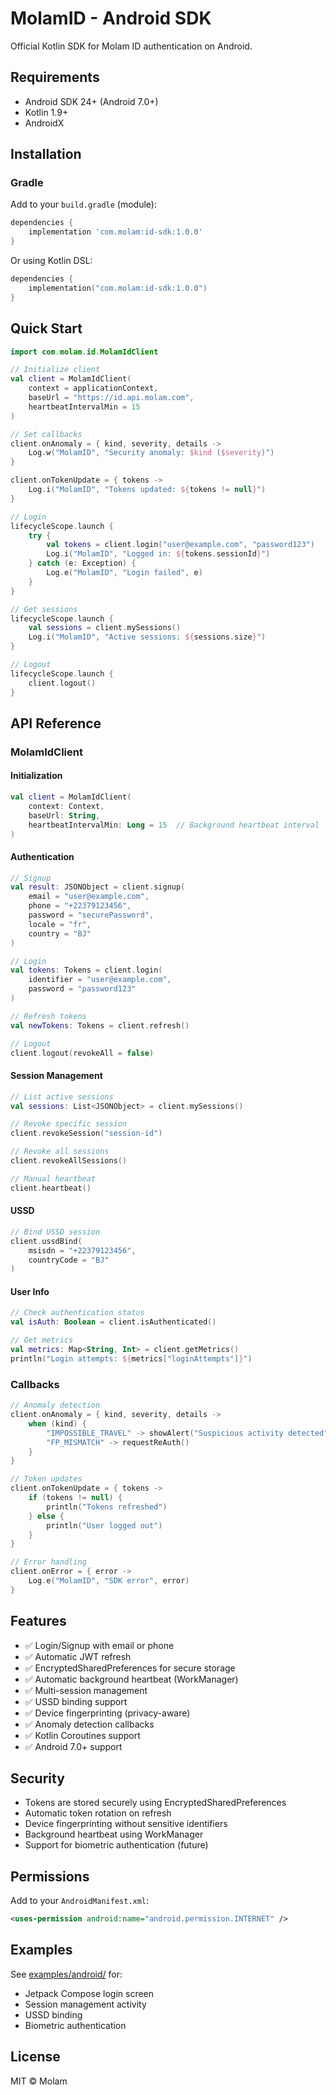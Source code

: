 # MolamID - Android SDK

Official Kotlin SDK for Molam ID authentication on Android.

## Requirements

- Android SDK 24+ (Android 7.0+)
- Kotlin 1.9+
- AndroidX

## Installation

### Gradle

Add to your `build.gradle` (module):

```groovy
dependencies {
    implementation 'com.molam:id-sdk:1.0.0'
}
```

Or using Kotlin DSL:

```kotlin
dependencies {
    implementation("com.molam:id-sdk:1.0.0")
}
```

## Quick Start

```kotlin
import com.molam.id.MolamIdClient

// Initialize client
val client = MolamIdClient(
    context = applicationContext,
    baseUrl = "https://id.api.molam.com",
    heartbeatIntervalMin = 15
)

// Set callbacks
client.onAnomaly = { kind, severity, details ->
    Log.w("MolamID", "Security anomaly: $kind ($severity)")
}

client.onTokenUpdate = { tokens ->
    Log.i("MolamID", "Tokens updated: ${tokens != null}")
}

// Login
lifecycleScope.launch {
    try {
        val tokens = client.login("user@example.com", "password123")
        Log.i("MolamID", "Logged in: ${tokens.sessionId}")
    } catch (e: Exception) {
        Log.e("MolamID", "Login failed", e)
    }
}

// Get sessions
lifecycleScope.launch {
    val sessions = client.mySessions()
    Log.i("MolamID", "Active sessions: ${sessions.size}")
}

// Logout
lifecycleScope.launch {
    client.logout()
}
```

## API Reference

### MolamIdClient

#### Initialization

```kotlin
val client = MolamIdClient(
    context: Context,
    baseUrl: String,
    heartbeatIntervalMin: Long = 15  // Background heartbeat interval
)
```

#### Authentication

```kotlin
// Signup
val result: JSONObject = client.signup(
    email = "user@example.com",
    phone = "+22379123456",
    password = "securePassword",
    locale = "fr",
    country = "BJ"
)

// Login
val tokens: Tokens = client.login(
    identifier = "user@example.com",
    password = "password123"
)

// Refresh tokens
val newTokens: Tokens = client.refresh()

// Logout
client.logout(revokeAll = false)
```

#### Session Management

```kotlin
// List active sessions
val sessions: List<JSONObject> = client.mySessions()

// Revoke specific session
client.revokeSession("session-id")

// Revoke all sessions
client.revokeAllSessions()

// Manual heartbeat
client.heartbeat()
```

#### USSD

```kotlin
// Bind USSD session
client.ussdBind(
    msisdn = "+22379123456",
    countryCode = "BJ"
)
```

#### User Info

```kotlin
// Check authentication status
val isAuth: Boolean = client.isAuthenticated()

// Get metrics
val metrics: Map<String, Int> = client.getMetrics()
println("Login attempts: ${metrics["loginAttempts"]}")
```

### Callbacks

```kotlin
// Anomaly detection
client.onAnomaly = { kind, severity, details ->
    when (kind) {
        "IMPOSSIBLE_TRAVEL" -> showAlert("Suspicious activity detected")
        "FP_MISMATCH" -> requestReAuth()
    }
}

// Token updates
client.onTokenUpdate = { tokens ->
    if (tokens != null) {
        println("Tokens refreshed")
    } else {
        println("User logged out")
    }
}

// Error handling
client.onError = { error ->
    Log.e("MolamID", "SDK error", error)
}
```

## Features

- ✅ Login/Signup with email or phone
- ✅ Automatic JWT refresh
- ✅ EncryptedSharedPreferences for secure storage
- ✅ Automatic background heartbeat (WorkManager)
- ✅ Multi-session management
- ✅ USSD binding support
- ✅ Device fingerprinting (privacy-aware)
- ✅ Anomaly detection callbacks
- ✅ Kotlin Coroutines support
- ✅ Android 7.0+ support

## Security

- Tokens are stored securely using EncryptedSharedPreferences
- Automatic token rotation on refresh
- Device fingerprinting without sensitive identifiers
- Background heartbeat using WorkManager
- Support for biometric authentication (future)

## Permissions

Add to your `AndroidManifest.xml`:

```xml
<uses-permission android:name="android.permission.INTERNET" />
```

## Examples

See [examples/android/](../examples/android/) for:
- Jetpack Compose login screen
- Session management activity
- USSD binding
- Biometric authentication

## License

MIT © Molam
